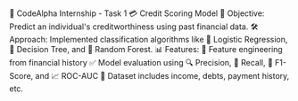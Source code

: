 🚀 CodeAlpha Internship - Task 1
💳 Credit Scoring Model
📌 Objective: Predict an individual's creditworthiness using past financial data.
🛠️ Approach: Implemented classification algorithms like 🔹 Logistic Regression, 🌲 Decision Tree, and 🌳 Random Forest.
📊 Features:
   📂 Feature engineering from financial history
   ✅ Model evaluation using 🔍 Precision, 🔁 Recall, 🎯 F1-Score, and 📈 ROC-AUC
   💼 Dataset includes income, debts, payment history, etc.
